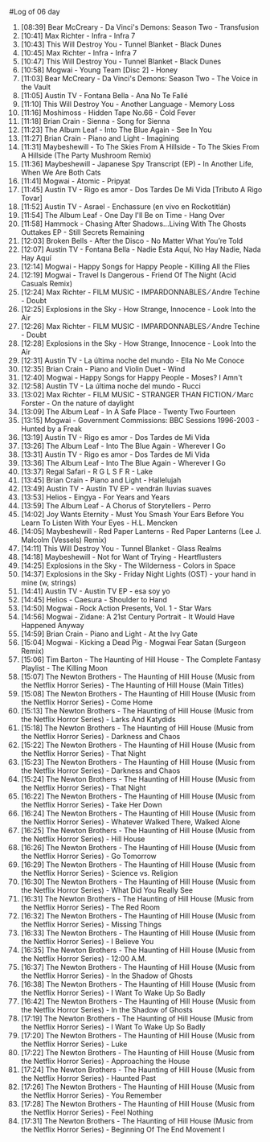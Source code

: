 #Log of 06 day

1. [08:39] Bear McCreary - Da Vinci's Demons: Season Two - Transfusion
1. [10:41] Max Richter - Infra - Infra 7
1. [10:43] This Will Destroy You - Tunnel Blanket - Black Dunes
1. [10:45] Max Richter - Infra - Infra 7
1. [10:47] This Will Destroy You - Tunnel Blanket - Black Dunes
1. [10:58] Mogwai - Young Team [Disc 2] - Honey
1. [11:03] Bear McCreary - Da Vinci's Demons: Season Two - The Voice in the Vault
1. [11:05] Austin TV - Fontana Bella - Ana No Te Fallé
1. [11:10] This Will Destroy You - Another Language - Memory Loss
1. [11:16] Moshimoss - Hidden Tape No.66 - Cold Fever
1. [11:18] Brian Crain - Sienna - Song for Sienna
1. [11:23] The Album Leaf - Into The Blue Again - See In You
1. [11:27] Brian Crain - Piano and Light - Imagining
1. [11:31] Maybeshewill - To The Skies From A Hillside - To The Skies From A Hillside (The Party Mushroom Remix)
1. [11:36] Maybeshewill - Japanese Spy Transcript (EP) - In Another Life, When We Are Both Cats
1. [11:41] Mogwai - Atomic - Pripyat
1. [11:45] Austin TV - Rigo es amor - Dos Tardes De Mi Vida [Tributo A Rigo Tovar]
1. [11:52] Austin TV - Asrael - Enchassure (en vivo en Rockotitlán)
1. [11:54] The Album Leaf - One Day I'll Be on Time - Hang Over
1. [11:58] Hammock - Chasing After Shadows...Living With The Ghosts Outtakes EP - Still Secrets Remaining
1. [12:03] Broken Bells - After the Disco - No Matter What You’re Told
1. [12:07] Austin TV - Fontana Bella - Nadie Esta Aquí, No Hay Nadie, Nada Hay Aquí
1. [12:14] Mogwai - Happy Songs for Happy People - Killing All the Flies
1. [12:19] Mogwai - Travel Is Dangerous - Friend Of The Night (Acid Casuals Remix)
1. [12:24] Max Richter - FILM MUSIC - IMPARDONNABLES ⁄ Andre Techine - Doubt
1. [12:25] Explosions in the Sky - How Strange, Innocence - Look Into the Air
1. [12:26] Max Richter - FILM MUSIC - IMPARDONNABLES ⁄ Andre Techine - Doubt
1. [12:28] Explosions in the Sky - How Strange, Innocence - Look Into the Air
1. [12:31] Austin TV - La última noche del mundo - Ella No Me Conoce
1. [12:35] Brian Crain - Piano and Violin Duet - Wind
1. [12:40] Mogwai - Happy Songs for Happy People - Moses? I Amn't
1. [12:58] Austin TV - La última noche del mundo - Rucci
1. [13:02] Max Richter - FILM MUSIC - STRANGER THAN FICTION ⁄ Marc Forster - On the nature of daylight
1. [13:09] The Album Leaf - In A Safe Place - Twenty Two Fourteen
1. [13:15] Mogwai - Government Commissions: BBC Sessions 1996-2003 - Hunted by a Freak
1. [13:19] Austin TV - Rigo es amor - Dos Tardes de Mi Vida
1. [13:26] The Album Leaf - Into The Blue Again - Wherever I Go
1. [13:31] Austin TV - Rigo es amor - Dos Tardes de Mi Vida
1. [13:36] The Album Leaf - Into The Blue Again - Wherever I Go
1. [13:37] Regal Safari - R G L S F R - Lake
1. [13:45] Brian Crain - Piano and Light - Hallelujah
1. [13:49] Austin TV - Austin TV EP - vendrán lluvias suaves
1. [13:53] Helios - Eingya - For Years and Years
1. [13:59] The Album Leaf - A Chorus of Storytellers - Perro
1. [14:02] Joy Wants Eternity - Must You Smash Your Ears Before You Learn To Listen With Your Eyes - H.L. Mencken
1. [14:05] Maybeshewill - Red Paper Lanterns - Red Paper Lanterns (Lee J. Malcolm (Vessels) Remix)
1. [14:11] This Will Destroy You - Tunnel Blanket - Glass Realms
1. [14:18] Maybeshewill - Not for Want of Trying - Heartflusters
1. [14:25] Explosions in the Sky - The Wilderness - Colors in Space
1. [14:37] Explosions in the Sky - Friday Night Lights (OST) - your hand in mine (w, strings)
1. [14:41] Austin TV - Austin TV EP - esa soy yo
1. [14:45] Helios - Caesura - Shoulder to Hand
1. [14:50] Mogwai - Rock Action Presents, Vol. 1 - Star Wars
1. [14:56] Mogwai - Zidane: A 21st Century Portrait - It Would Have Happened Anyway
1. [14:59] Brian Crain - Piano and Light - At the Ivy Gate
1. [15:04] Mogwai - Kicking a Dead Pig - Mogwai Fear Satan (Surgeon Remix)
1. [15:06] Tim Barton - The Haunting of Hill House - The Complete Fantasy Playlist - The Killing Moon
1. [15:07] The Newton Brothers - The Haunting of Hill House (Music from the Netflix Horror Series) - The Haunting of Hill House (Main Titles)
1. [15:08] The Newton Brothers - The Haunting of Hill House (Music from the Netflix Horror Series) - Come Home
1. [15:13] The Newton Brothers - The Haunting of Hill House (Music from the Netflix Horror Series) - Larks And Katydids
1. [15:18] The Newton Brothers - The Haunting of Hill House (Music from the Netflix Horror Series) - Darkness and Chaos
1. [15:22] The Newton Brothers - The Haunting of Hill House (Music from the Netflix Horror Series) - That Night
1. [15:23] The Newton Brothers - The Haunting of Hill House (Music from the Netflix Horror Series) - Darkness and Chaos
1. [15:24] The Newton Brothers - The Haunting of Hill House (Music from the Netflix Horror Series) - That Night
1. [16:22] The Newton Brothers - The Haunting of Hill House (Music from the Netflix Horror Series) - Take Her Down
1. [16:24] The Newton Brothers - The Haunting of Hill House (Music from the Netflix Horror Series) - Whatever Walked There, Walked Alone
1. [16:25] The Newton Brothers - The Haunting of Hill House (Music from the Netflix Horror Series) - Hill House
1. [16:26] The Newton Brothers - The Haunting of Hill House (Music from the Netflix Horror Series) - Go Tomorrow
1. [16:29] The Newton Brothers - The Haunting of Hill House (Music from the Netflix Horror Series) - Science vs. Religion
1. [16:30] The Newton Brothers - The Haunting of Hill House (Music from the Netflix Horror Series) - What Did You Really See
1. [16:31] The Newton Brothers - The Haunting of Hill House (Music from the Netflix Horror Series) - The Red Room
1. [16:32] The Newton Brothers - The Haunting of Hill House (Music from the Netflix Horror Series) - Missing Things
1. [16:33] The Newton Brothers - The Haunting of Hill House (Music from the Netflix Horror Series) - I Believe You
1. [16:35] The Newton Brothers - The Haunting of Hill House (Music from the Netflix Horror Series) - 12:00 A.M.
1. [16:37] The Newton Brothers - The Haunting of Hill House (Music from the Netflix Horror Series) - In the Shadow of Ghosts
1. [16:38] The Newton Brothers - The Haunting of Hill House (Music from the Netflix Horror Series) - I Want To Wake Up So Badly
1. [16:42] The Newton Brothers - The Haunting of Hill House (Music from the Netflix Horror Series) - In the Shadow of Ghosts
1. [17:19] The Newton Brothers - The Haunting of Hill House (Music from the Netflix Horror Series) - I Want To Wake Up So Badly
1. [17:20] The Newton Brothers - The Haunting of Hill House (Music from the Netflix Horror Series) - Luke
1. [17:22] The Newton Brothers - The Haunting of Hill House (Music from the Netflix Horror Series) - Approaching the House
1. [17:24] The Newton Brothers - The Haunting of Hill House (Music from the Netflix Horror Series) - Haunted Past
1. [17:26] The Newton Brothers - The Haunting of Hill House (Music from the Netflix Horror Series) - You Remember
1. [17:28] The Newton Brothers - The Haunting of Hill House (Music from the Netflix Horror Series) - Feel Nothing
1. [17:31] The Newton Brothers - The Haunting of Hill House (Music from the Netflix Horror Series) - Beginning Of The End Movement I
